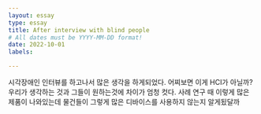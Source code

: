 ```yaml
---
layout: essay
type: essay
title: After interview with blind people
# All dates must be YYYY-MM-DD format!
date: 2022-10-01
labels:

---
```

시각장애인 인터뷰를 하고나서 많은 생각을 하게되었다. 어찌보면 이게 HCI가 아닐까?
우리가 생각하는 것과 그들이 원하는것에 차이가 엄청 컷다.
사례 연구 때 이렇게 많은 제품이 나와있는데 물건들이 그렇게 많은 디바이스를 사용하지 않는지 알게됬달까
